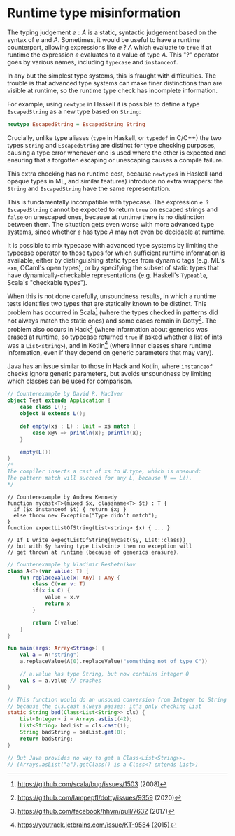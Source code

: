# Runtime type misinformation

The typing judgement $e : A$ is a static, syntactic judgement based on
the syntax of $e$ and $A$. Sometimes, it would be useful to have a
runtime counterpart, allowing expressions like $e \;?\; A$ which
evaluate to `true` if at runtime the expression $e$ evaluates to a
value of type $A$. This "$?$" operator goes by various names, including
`typecase` and `instanceof`.

In any but the simplest type systems, this is fraught with
difficulties.  The trouble is that advanced type systems can make
finer distinctions than are visible at runtime, so the runtime type
check has incomplete information.

For example, using `newtype` in Haskell it is possible to define a
type `EscapedString` as a new type based on `String`:
```haskell
newtype EscapedString = EscapedString String
```

Crucially, unlike type aliases (`type` in Haskell, or `typedef` in
C/C++) the two types `String` and `EscapedString` are distinct for
type checking purposes, causing a type error whenever one is used
where the other is expected and ensuring that a forgotten escaping or
unescaping causes a compile failure.

This extra checking has no runtime cost, because `newtype`s in Haskell
(and opaque types in ML, and similar features) introduce no extra
wrappers: the `String` and `EscapedString` have the same
representation.

This is fundamentally incompatible with typecase. The expression `e ?
EscapedString` cannot be expected to return `true` on escaped strings
and `false` on unescaped ones, because at runtime there is no
distinction between them. The situation gets even worse with more
advanced type systems, since whether $e$ has type $A$ may not even be
decidable at runtime.

It is possible to mix typecase with advanced type systems by limiting
the typecase operator to those types for which sufficient runtime
information is available, either by distinguishing static types from
dynamic tags (e.g. ML's `exn`, OCaml's open types), or by specifying
the subset of static types that have dynamically-checkable
representations (e.g. Haskell's `Typeable`, Scala's "checkable types").

When this is not done carefully, unsoundness results, in which a
runtime tests identifies two types that are statically known to be
distinct. This problem has occurred in Scala[^scala] (where the types
checked in patterns did not always match the static ones) and some
cases remain in Dotty[^dotty]. The problem also occurs in Hack[^hhvm]
(where information about generics was erased at runtime, so typecase
returned `true` if asked whether a list of ints was a `List<string>`),
and in Kotlin[^kotlin] (where inner classes share runtime information,
even if they depend on generic parameters that may vary).

Java has an issue similar to those in Hack and Kotlin, where
`instanceof` checks ignore generic parameters, but avoids unsoundness
by limiting which classes can be used for comparison.

```scala
// Counterexample by David R. MacIver
object Test extends Application {
    case class L();
    object N extends L();

    def empty(xs : L) : Unit = xs match {
        case x@N => println(x); println(x);
    }

    empty(L())
}
/*
The compiler inserts a cast of xs to N.type, which is unsound:
The pattern match will succeed for any L, because N == L().
*/
```
```hack
// Counterexample by Andrew Kennedy
function mycast<T>(mixed $x, classname<T> $t) : T {
  if ($x instanceof $t) { return $x; }
  else throw new Exception("Type didn't match");
}
function expectListOfString(List<string> $x) { ... }

// If I write expectListOfString(mycast($y, List::class))
// but with $y having type List<int> then no exception will
// get thrown at runtime (because of generics erasure).
```
```kotlin
// Counterexample by Vladimir Reshetnikov
class A<T>(var value: T) {
    fun replaceValue(x: Any) : Any {
        class C(var v: T)
        if(x is C) {
            value = x.v
            return x
        }

        return C(value)
    }
}

fun main(args: Array<String>) {
    val a = A("string")
    a.replaceValue(A(0).replaceValue("something not of type C"))

    // a.value has type String, but now contains integer 0
    val s = a.value // crashes
}
```
```java
// This function would do an unsound conversion from Integer to String
// because the cls.cast always passes: it's only checking List
static String bad(Class<List<String>> cls) {
    List<Integer> i = Arrays.asList(42);
    List<String> badList = cls.cast(i);
    String badString = badList.get(0);
    return badString;
}

// But Java provides no way to get a Class<List<String>>.
// (Arrays.asList("a").getClass() is a Class<? extends List>)
```

[^scala]: <https://github.com/scala/bug/issues/1503> (2008)

[^dotty]: <https://github.com/lampepfl/dotty/issues/9359> (2020)

[^hhvm]: <https://github.com/facebook/hhvm/pull/7632> (2017)

[^kotlin]: <https://youtrack.jetbrains.com/issue/KT-9584> (2015)
